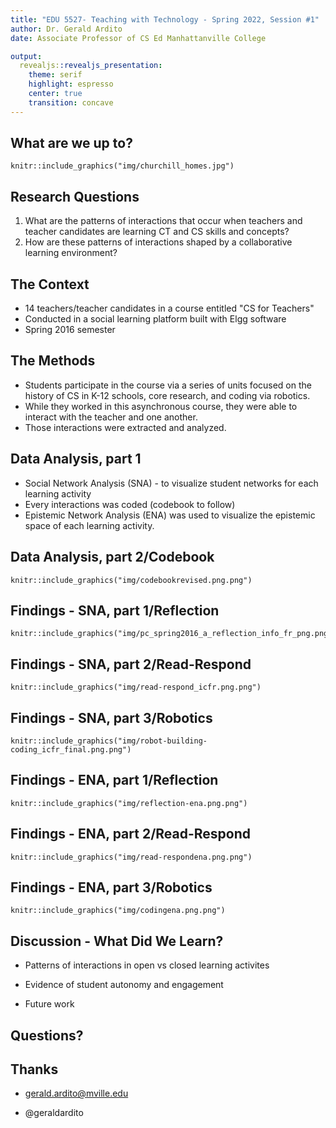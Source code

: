 ```yaml
--- 
title: "EDU 5527- Teaching with Technology - Spring 2022, Session #1"
author: Dr. Gerald Ardito
date: Associate Professor of CS Ed Manhattanville College

output:
  revealjs::revealjs_presentation:
    theme: serif
    highlight: espresso
    center: true
    transition: concave
---
```


## What are we up to?

```{r, out.width = "1000px", echo = FALSE, fig.align = "center"}
knitr::include_graphics("img/churchill_homes.jpg")
```

## Research Questions
   
1. What are the patterns of interactions that occur when teachers and teacher candidates are learning CT and CS skills and concepts?
2. How are these patterns of interactions shaped by a collaborative learning environment?

## The Context

- 14 teachers/teacher candidates in a course entitled "CS for Teachers"
- Conducted in a social learning platform built with Elgg software
- Spring 2016 semester


## The Methods
- Students participate in the course via a series of units focused on the history of CS in K-12 schools, core research, and coding via robotics.
- While they worked in this asynchronous course, they were able to interact with the teacher and one another.
- Those interactions were extracted and analyzed.

## Data Analysis, part 1
- Social Network Analysis (SNA) - to visualize student networks for each learning activity
- Every interactions was coded (codebook to follow)
- Epistemic Network Analysis (ENA) was used to visualize the epistemic space of each learning activity.

## Data Analysis, part 2/Codebook

```{r, out.width = "1500px", echo = FALSE, fig.align = "center"}
knitr::include_graphics("img/codebookrevised.png.png")
```

## Findings - SNA, part 1/Reflection
```{r, out.width = "1000px", echo = FALSE, fig.align = "center"}
knitr::include_graphics("img/pc_spring2016_a_reflection_info_fr_png.png")
```



## Findings - SNA, part 2/Read-Respond

```{r, out.width = "800px", echo = FALSE, fig.align = "center"}
knitr::include_graphics("img/read-respond_icfr.png.png")
```

## Findings - SNA, part 3/Robotics
```{r, out.width = "800px", echo = FALSE, fig.align = "center"}
knitr::include_graphics("img/robot-building-coding_icfr_final.png.png")
```



## Findings - ENA, part 1/Reflection
```{r, out.width = "800px", echo = FALSE, fig.align = "center"}
knitr::include_graphics("img/reflection-ena.png.png")
```

## Findings - ENA, part 2/Read-Respond
```{r, out.width = "800px", echo = FALSE, fig.align = "center"}
knitr::include_graphics("img/read-respondena.png.png")
```


## Findings - ENA, part 3/Robotics
```{r, out.width = "800px", echo = FALSE, fig.align = "center"}
knitr::include_graphics("img/codingena.png.png")
```


## Discussion - What Did We Learn?
- Patterns of interactions in open vs closed learning activites

- Evidence of student autonomy and engagement

- Future work



## Questions?

## Thanks
- gerald.ardito@mville.edu

- @geraldardito


